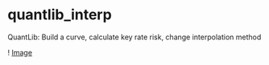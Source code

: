 # quantlib_interp
QuantLib: Build a curve, calculate key rate risk, change interpolation method


! [Image](https://github.com/kmgr10/quantlib_interp/interp.png)